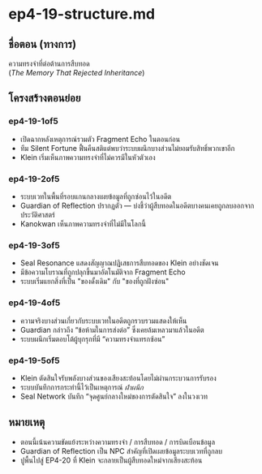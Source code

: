 # ep4-19-structure.md

## ชื่อตอน (ทางการ)
ความทรงจำที่ต่อต้านการสืบทอด  
(*The Memory That Rejected Inheritance*)

## โครงสร้างตอนย่อย

### ep4-19-1of5
- เปิดฉากหลังเหตุการณ์รวมตัว Fragment Echo ในตอนก่อน  
- ทีม Silent Fortune ฟื้นคืนสติแต่พบว่าระบบผนึกบางส่วนไม่ยอมรับสิทธิ์พวกเขาอีก  
- Klein เริ่มเห็นภาพความทรงจำที่ไม่ควรมีในหัวตัวเอง

### ep4-19-2of5
- ระบบเวทในพื้นที่รอบแกนกลางเผยข้อมูลที่ถูกซ่อนไว้ในอดีต  
- Guardian of Reflection ปรากฏตัว — บ่งชี้ว่าผู้สืบทอดในอดีตบางคนเคยถูกลบออกจากประวัติศาสตร์  
- Kanokwan เห็นภาพความทรงจำที่ไม่มีในโลกนี้

### ep4-19-3of5
- Seal Resonance แสดงสัญญาณปฏิเสธการสืบทอดของ Klein อย่างชัดเจน  
- มีข้อความโบราณที่ถูกปลุกขึ้นมาอัตโนมัติจาก Fragment Echo  
- ระบบเริ่มแยกสิ่งที่เป็น "ของดั้งเดิม" กับ "ของที่ถูกฝังซ่อน"

### ep4-19-4of5
- ความจริงบางส่วนเกี่ยวกับระบบเวทในอดีตถูกรวบรวมแสดงให้เห็น  
- Guardian กล่าวถึง “ข้อห้ามในการส่งต่อ” ซึ่งเคยล้มเหลวมาแล้วในอดีต  
- ระบบผนึกเริ่มตอบโต้ผู้บุกรุกที่มี “ความทรงจำแทรกซ้อน”

### ep4-19-5of5
- Klein ตัดสินใจรับพลังบางส่วนของเสียงสะท้อนโดยไม่ผ่านกระบวนการรับรอง  
- ระบบบันทึกการกระทำนี้ไว้เป็นเหตุการณ์ *ฝ่าผนึก*  
- Seal Network บันทึก “จุดศูนย์กลางใหม่ของการตัดสินใจ” ลงในวงเวท

## หมายเหตุ
- ตอนนี้เน้นความขัดแย้งระหว่างความทรงจำ / การสืบทอด / การบิดเบือนข้อมูล  
- Guardian of Reflection เป็น NPC สำคัญที่เปิดเผยข้อมูลระบบเวทที่ถูกลบ  
- ปูพื้นไปสู่ EP4-20 ที่ Klein จะกลายเป็นผู้สืบทอดใหม่จากเสียงสะท้อน